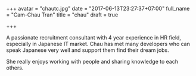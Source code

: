 +++
avatar = "chautc.jpg"
date = "2017-06-13T23:27:37+07:00"
full_name = "Cam-Chau Tran"
title = "chau"
draft = true

+++

A passionate recruitment consultant with 4 year experience in HR field, especially in Japanese IT market. 
Chau has met many developers who can speak Japanese very well and support them find their dream jobs. 									

She really enjoys working with people and sharing knowledge to each others.
